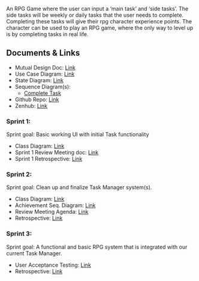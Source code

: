 An RPG Game where the user can input a ‘main task’ and ‘side tasks’. The side tasks will be weekly or daily tasks that the user needs to complete. Completing these tasks will give their rpg character experience points. The character can be used to play an RPG game, where the only way to level up is by completing tasks in real life.

## Documents & Links

- Mutual Design Doc: [Link](https://docs.google.com/document/d/1rHItcBlPBF3ayORcqcEG6Sk12qRUGAPmiRlVfsa_NYg/edit)
- Use Case Diagram: [Link](https://drive.google.com/file/d/1Ij5CIg0CFksuCzDuWyRTCsgpB9HsbZ6j/view?usp=sharing)
- State Diagram: [Link](https://drive.google.com/file/d/134E-9GA6rUwMoUZYmXNXvw5RGvk49CfN/view?usp=sharing)
- Sequence Diagram(s):
    + [Complete Task](https://drive.google.com/file/d/12urRBzBuWt23uFDgzqaHYEAygWSiZ3w-/view?usp=sharing)
- Github Repo: [Link](https://github.com/Azurekuz/RPG-Task-Manager)
- Zenhub: [Link](https://app.zenhub.com/workspaces/rpg-tasks-5e5ff15b63c718891a5aacb2/board?repos=244972518)

### Sprint 1:
Sprint goal: Basic working UI with initial Task functionality
- Class Diagram: [Link](https://drive.google.com/file/d/140AbHzaxltgDzKVBUYyYfWc_1CIR4Ebh/view?usp=sharing)
- Sprint 1 Review Meeting doc: [Link](https://docs.google.com/document/d/1pWe4r2CDPy9umHHfbNV3Shm50lXJQnb5Efa18UGlexk/edit?usp=sharing)
- Sprint 1 Retrospective: [Link](https://docs.google.com/document/d/1cPsGp3-SIhRzqITo2maJk-c2BELcKFjRlqQuBiZ-uhs/edit)

### Sprint 2:
Sprint goal: Clean up and finalize Task Manager system(s).
- Class Diagram: [Link](https://drive.google.com/file/d/1n96HxVm0xI9YWkNWJKUwhDT8Fjcp8JKs/view?usp=sharing)
- Achievement Seq. Diagram: [Link](https://drive.google.com/file/d/12PZ6L62dgg5ND5zN7zHjtVfawC0Psgjt/view?usp=sharing)
- Review Meeting Agenda: [Link](https://docs.google.com/document/d/1apFbHmETFGkfJeYKvcO7kc4zfYBJrOG3pfMRxqa9D20/edit)
- Retrospective: [Link](https://docs.google.com/document/d/1P3zPb3Mcxsi57NN8l19kYEuZwLybwUPcmYE_cupEaZg/edit?usp=sharing)

### Sprint 3:
Sprint goal: A functional and basic RPG system that is integrated with our current Task Manager.
- User Acceptance Testing: [Link](https://docs.google.com/document/d/1Mv-iSf0z2Vn-3jJHjM5DUZ7lrf2zjfvviIP1uxn0lUs/edit?usp=sharing)
- Retrospective: [Link](https://docs.google.com/document/d/1DSWdleo-udnG5Eyh2ZbxB5PA_dxZxbq6OKXcNJr0jkM/edit)

